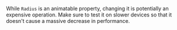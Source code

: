 While `Radius` is an animatable property, changing it is potentially an expensive operation.
Make sure to test it on slower devices so that it doesn't cause a massive decrease in performance.
